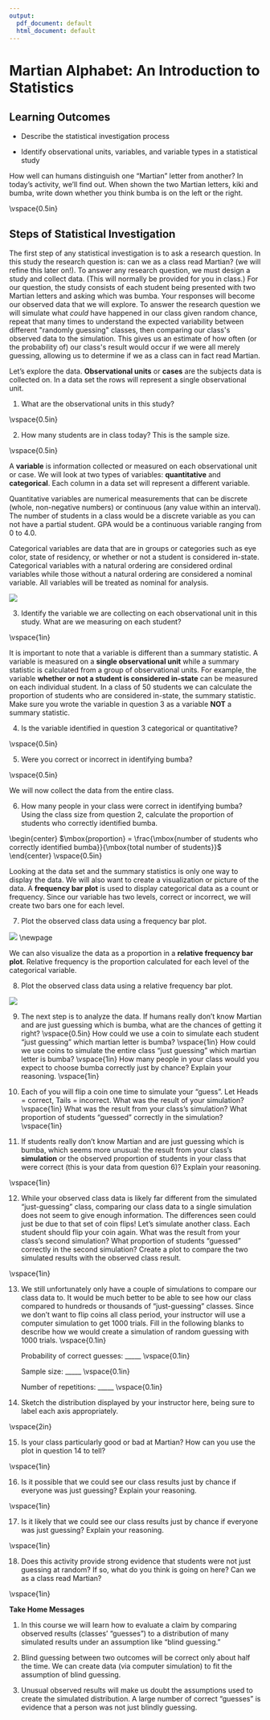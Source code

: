 ```yaml
---
output:
  pdf_document: default
  html_document: default
---
```

# Martian Alphabet: An Introduction to Statistics



## Learning Outcomes

* Describe the statistical investigation process

* Identify observational units, variables, and variable types in a statistical study

How well can humans distinguish one “Martian” letter from another? In today’s activity, we’ll find out. When shown the two Martian letters, kiki and bumba, write down whether you think bumba is on the left or the right.

\vspace{0.5in}

## Steps of Statistical Investigation

The first step of any statistical investigation is to ask a research question.  In this study the research question is: can we as a class read Martian? (we will refine this later on!).  To answer any research question, we must design a study and collect data. (This will normally be provided for you in class.)  For our question, the study consists of each student being presented with two Martian letters and asking which was bumba.  Your responses will become our observed data that we will explore.  To answer the research question we will simulate what *could* have happened in our class given random chance, repeat that many times to understand the expected variability between different "randomly guessing" classes, then comparing our class's observed data to the simulation.  This gives us an estimate of how often (or the probability of) our class's result would occur if we were all merely guessing, allowing us to determine if we as a class can in fact read Martian.

Let’s explore the data.
**Observational units** or **cases** are the subjects data is collected on. In a data set the rows will represent a single observational unit.  

1.  What are the observational units in this study?

\vspace{0.5in}

2.  How many students are in class today? This is the sample size.

\vspace{0.5in}

A **variable** is information collected or measured on each observational unit or case. We will look at two types of variables: **quantitative** and **categorical**.  Each column in a data set will represent a different variable. 

Quantitative variables are numerical measurements that can be discrete (whole, non-negative numbers) or continuous (any value within an interval).  The number of students in a class would be a discrete variable as you can not have a partial student.  GPA would be a continuous variable ranging from 0 to 4.0. 

Categorical variables are data that are in groups or categories such as eye color, state of residency, or whether or not a student is considered in-state. Categorical variables with a natural ordering are considered ordinal variables while those without a natural ordering are considered a nominal variable.  All variables will be treated as nominal for analysis.

![](images/variables.png)

3. Identify the variable we are collecting on each observational unit in this study.  What are we measuring on each student?

\vspace{1in}

It is important to note that a variable is different than a summary statistic. A variable is measured on a **single observational unit** while a summary statistic is calculated from a group of observational units.  For example, the variable **whether or not a student is considered in-state** can be measured on each individual student.  In a class of 50 students we can calculate the proportion of students who are considered in-state, the summary statistic.  Make sure you wrote the variable in question 3 as a variable **NOT** a summary statistic. 

4. Is the variable identified in question 3 categorical or quantitative?

\vspace{0.5in}

5.	Were you correct or incorrect in identifying bumba?

\vspace{0.5in}

We will now collect the data from the entire class.

6.	How many people in your class were correct in identifying bumba?  Using the class size from question 2, calculate the proportion of students who correctly identified bumba.  

\begin{center}
$\mbox{proportion} = \frac{\mbox{number of students who correctly identified bumba}}{\mbox{total number of students}}$
\end{center}
\vspace{0.5in}

Looking at the data set and the summary statistics is only one way to display the data.  We will also want to create a visualization or picture of the data. A **frequency bar plot** is used to display categorical data as a count or frequency. Since our variable has two levels, correct or incorrect, we will create two bars one for each level.

7. Plot the observed class data using a frequency bar plot. 

![](images/barplot_martian.png)
\newpage 

We can also visualize the data as a proportion in a **relative frequency bar plot**.  Relative frequency is the proportion calculated for each level of the categorical variable. 

8. Plot the observed class data using a relative frequency bar plot.

![](images/relative_barplot_martian.png)

9.	The next step is to analyze the data.  If humans really don’t know Martian and are just guessing which is bumba, what are the chances of getting it right? 
\vspace{0.5in}
    How could we use a coin to simulate each student “just guessing” which martian letter is bumba? 
\vspace{1in}
    How could we use coins to simulate the entire class “just guessing” which martian letter is bumba? 
\vspace{1in}
    How many people in your class would you expect to choose bumba correctly just by chance?  Explain your reasoning.
\vspace{1in}

10.	Each of you will flip a coin one time to simulate your “guess”.  Let Heads = correct, Tails = incorrect.  What was the result of your simulation? \vspace{1in}
    What was the result from your class’s simulation?  What proportion of students “guessed” correctly in the simulation?
\vspace{1in}

11. If students really don’t know Martian and are just guessing which is bumba, which seems more unusual: the result from your class’s **simulation** or the observed proportion of students in your class that were correct (this is your data from question 6)?  Explain your reasoning.

\vspace{1in}

12.	While your observed class data is likely far different from the simulated “just-guessing” class, comparing our class data to a single simulation does not seem to give enough information.  The differences seen could just be due to that set of coin flips!  Let’s simulate another class.  Each student should flip your coin again.  What was the result from your class’s second simulation?  What proportion of students “guessed” correctly in the second simulation?  Create a plot to compare the two simulated results with the observed class result.

\vspace{1in}


13.	We still unfortunately only have a couple of simulations to compare our class data to.  It would be much better to be able to see how our class compared to hundreds or thousands of “just-guessing” classes.  Since we don’t want to flip coins all class period, your instructor will use a computer simulation to get 1000 trials. Fill in the following blanks to describe how we would create a simulation of random guessing with 1000 trials.
\vspace{0.1in}

    Probability of correct guesses: _____
\vspace{0.1in}
    
    Sample size: _____
\vspace{0.1in}

    Number of repetitions: _____
\vspace{0.1in}

14.  Sketch the distribution displayed by your instructor here, being sure to label each axis appropriately. 

\vspace{2in}

15. Is your class particularly good or bad at Martian?  How can you use the plot in question 14 to tell? 

\vspace{1in}


16.	Is it possible that we could see our class results just by chance if everyone was just guessing?  Explain your reasoning.

\vspace{1in}

17.	Is it likely that we could see our class results just by chance if everyone was just guessing?  Explain your reasoning.

\vspace{1in}

18.	Does this activity provide strong evidence that students were not just guessing at random? If so, what do you think is going on here?  Can we as a class read Martian?  

\vspace{1in}

**Take Home Messages**

1.	In this course we will learn how to evaluate a claim by comparing observed results (classes’ “guesses”) to a distribution of many simulated results under an assumption like “blind guessing.”

2.	Blind guessing between two outcomes will be correct only about half the time. We can create data (via computer simulation) to fit the assumption of blind guessing.

3.	Unusual observed results will make us doubt the assumptions used to create the simulated distribution. A large number of correct “guesses” is evidence that a person was not just blindly guessing.





